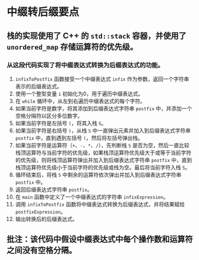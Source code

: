 # 中缀转后缀要点
## 栈的实现使用了 C++ 的 `std::stack` 容器，并使用了 `unordered_map` 存储运算符的优先级。
### 从这段代码实现了将中缀表达式转换为后缀表达式的功能。
1. `infixToPostfix` 函数接受一个中缀表达式 `infix` 作为参数，返回一个字符串表示的后缀表达式。
2. 使用一个整型变量 `i` 初始化为0，用于遍历中缀表达式。
3. 在 `while` 循环中，从左到右遍历中缀表达式的每个字符。
4. 如果当前字符是数字，将其添加到后缀表达式字符串 `postfix` 中，并添加一个空格分隔符以区分多位数字。
5. 如果当前字符是左括号 `(`，将其入栈 `S`。
6. 如果当前字符是右括号 `)`，从栈 `S` 中一直弹出元素并加入到后缀表达式字符串 `postfix` 中，直到遇到左括号 `(`，然后将左括号弹出栈。
7. 如果当前字符是运算符（`+`、`-`、`*`、`/`），先判断栈 `S` 是否为空，然后一直比较栈顶运算符与当前字符的优先级，如果栈顶运算符优先级大于或等于当前字符的优先级，则将栈顶运算符弹出并加入到后缀表达式字符串 `postfix` 中，直到栈顶运算符优先级小于当前字符的优先级或栈为空。最后将当前字符入栈 `S`。
8. 循环结束后，将栈 `S` 中剩余的运算符依次弹出并加入到后缀表达式字符串 `postfix` 中。
9. 返回后缀表达式字符串 `postfix`。
10. 在 `main` 函数中定义了一个中缀表达式的字符串 `infixExpression`。
11. 调用 `infixToPostfix` 函数将中缀表达式转换为后缀表达式，并将结果赋给 `postfixExpression`。
12. 输出转换后的后缀表达式。

## 批注：该代码中假设中缀表达式中每个操作数和运算符之间没有空格分隔。
